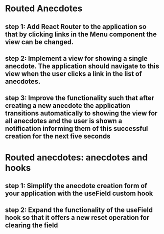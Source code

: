 # Routed Anecdotes
## step 1: Add React Router to the application so that by clicking links in the Menu component the view can be changed.

## step 2: Implement a view for showing a single anecdote. The application should navigate to this view when the user clicks a link in the list of anecdotes.

## step 3: Improve the functionality such that after creating a new anecdote the application transitions automatically to showing the view for all anecdotes and the user is shown a notification informing them of this successful creation for the next five seconds

# Routed anecdotes: anecdotes and hooks

## step 1: Simplify the anecdote creation form of your application with the useField custom hook

## step 2: Expand the functionality of the useField hook so that it offers a new reset operation for clearing the field